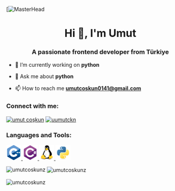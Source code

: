 [![MasterHead](https://wallpaper.dog/large/473324.jpg)
<h1 align="center">Hi 👋, I'm Umut</h1>
<h3 align="center">A passionate frontend developer from Türkiye</h3>

- 🔭 I’m currently working on **python**

- 💬 Ask me about **python**

- 📫 How to reach me **umutcoskun0141@gmail.com**

<h3 align="left">Connect with me:</h3>
<p align="left">
<a href="https://linkedin.com/in/umut coşkun" target="blank"><img align="center" src="https://raw.githubusercontent.com/rahuldkjain/github-profile-readme-generator/master/src/images/icons/Social/linked-in-alt.svg" alt="umut coşkun" height="30" width="40" /></a>
<a href="https://instagram.com/uumutckn" target="blank"><img align="center" src="https://raw.githubusercontent.com/rahuldkjain/github-profile-readme-generator/master/src/images/icons/Social/instagram.svg" alt="uumutckn" height="30" width="40" /></a>
</p>

<h3 align="left">Languages and Tools:</h3>
<p align="left"> <a href="https://www.w3schools.com/cpp/" target="_blank" rel="noreferrer"> <img src="https://raw.githubusercontent.com/devicons/devicon/master/icons/cplusplus/cplusplus-original.svg" alt="cplusplus" width="40" height="40"/> </a> <a href="https://www.w3schools.com/cs/" target="_blank" rel="noreferrer"> <img src="https://raw.githubusercontent.com/devicons/devicon/master/icons/csharp/csharp-original.svg" alt="csharp" width="40" height="40"/> </a> <a href="https://www.linux.org/" target="_blank" rel="noreferrer"> <img src="https://raw.githubusercontent.com/devicons/devicon/master/icons/linux/linux-original.svg" alt="linux" width="40" height="40"/> </a> <a href="https://www.python.org" target="_blank" rel="noreferrer"> <img src="https://raw.githubusercontent.com/devicons/devicon/master/icons/python/python-original.svg" alt="python" width="40" height="40"/> </a> </p>

<p><img align="left" src="https://github-readme-stats.vercel.app/api/top-langs?username=umutcoskunz&show_icons=true&locale=en&layout=compact" alt="umutcoskunz" /></p>

<p>&nbsp;<img align="center" src="https://github-readme-stats.vercel.app/api?username=umutcoskunz&show_icons=true&locale=en" alt="umutcoskunz" /></p>

<p><img align="center" src="https://github-readme-streak-stats.herokuapp.com/?user=umutcoskunz&" alt="umutcoskunz" /></p>
